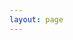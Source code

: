 ```yaml
---
layout: page
---
```


<script setup>
import {
  VPTeamPage,
  VPTeamPageTitle,
  VPTeamMembers,
   VPTeamPageSection
} from 'vitepress/theme'




const coreMembers = [
  {
    // avatar: 'https://www.github.com/yyx990803.png',
    avatar: '/assets/team/李斌.png',
    name: '李斌',
    title: 'Quality Control Lead',
    // links: [
    //   { icon: 'github', link: 'https://github.com/yyx990803' },
    //   { icon: 'yotube', link: 'https://gitee.com/ycyplus163' },
    // ],
     desc: '千里之行，始于足下'
  },
  {
    avatar: '/assets/team/千静妮.png',
    name: '千静妮',
    title: 'Quality Control',
    desc: '知行合一，笃行致远',
    links: [
    //   { icon: 'github', link: 'https://github.com/yyx990803' },
    ]
  },
  {
    avatar: '/assets/team/孙飞燕.png',
    name: '孙飞燕',
    title: 'Quality Control',
    desc: '道阻且长，行则将至'
  },
  {
    avatar: '/assets/team/马艳平.png',
    name: '马艳平',
    title: 'Quality Control',
    desc: '行而不辍，未来可期',
    links: [
    //   { icon: 'github', link: 'https://github.com/yyx990803' },
    ]
  },
  {
    avatar: '/assets/team/王超.png',
    name: '王超',
    title: 'Quality Control',
    desc: '每天都是一个新的开始，走向更好的自己',
    links: [
    //   { icon: 'github', link: 'https://github.com/yyx990803' },
    ]
  },
  {
    avatar: '/assets/team/廖磊.png',
    name: '廖磊',
    title: 'Quality Control',
    desc: '时间不在于拥有多少，而在于怎么使用',
    links: [
    //   { icon: 'github', link: 'https://github.com/yyx990803' },
    ]
  },
]




</script>

<VPTeamPage>
  <VPTeamPageTitle>
    <template #title>我们的测试</template>
    <template #lead>核心成员</template>
  </VPTeamPageTitle>
  <VPTeamMembers size="medium" :members="coreMembers" />
  <!-- <VPTeamPageSection>
    <template #title>特别感谢</template>
    <template #lead>社区伙伴</template>
    <template #members>
      <VPTeamMembers size="small" :members="partners" />
    </template>
  </VPTeamPageSection> -->
</VPTeamPage>
